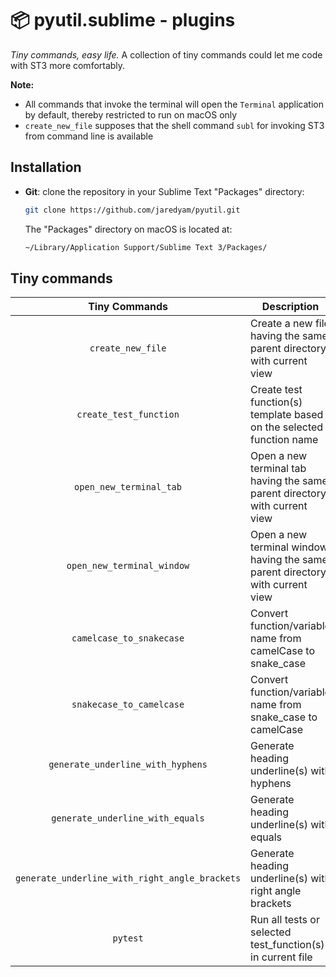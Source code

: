 📦 pyutil.sublime - plugins
===========================

*Tiny commands, easy life.* A collection of tiny commands could let me code with ST3 more comfortably.

**Note:**

- All commands that invoke the terminal will open the `Terminal` application by default, thereby restricted to run on macOS only
- `create_new_file` supposes that the shell command `subl` for invoking ST3 from command line is available

## Installation

- **Git**: clone the repository in your Sublime Text "Packages" directory:

    ```bash
    git clone https://github.com/jaredyam/pyutil.git
    ```

    The "Packages" directory on macOS is located at:

    ```bash
    ~/Library/Application Support/Sublime Text 3/Packages/
    ```


## Tiny commands

|Tiny Commands|Description|
|:---:|---|
|`create_new_file`|Create a new file having the same parent directory with current view|
|`create_test_function`|Create test function(s) template based on the selected function name|
|`open_new_terminal_tab`|Open a new terminal tab having the same parent directory with current view|
|`open_new_terminal_window`|Open a new terminal window having the same parent directory with current view|
|`camelcase_to_snakecase`|Convert function/variable name from camelCase to snake_case|
|`snakecase_to_camelcase`|Convert function/variable name from snake_case to camelCase|
|`generate_underline_with_hyphens`|Generate heading underline(s) with hyphens|
|`generate_underline_with_equals`|Generate heading underline(s) with equals|
|`generate_underline_with_right_angle_brackets`|Generate heading underline(s) with right angle brackets|
|`pytest`|Run all tests or selected test_function(s) in current file|
